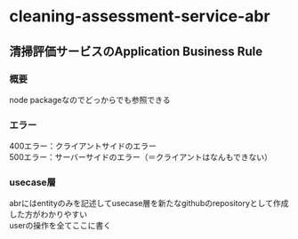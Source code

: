 # cleaning-assessment-service-abr
## 清掃評価サービスのApplication Business Rule
### 概要
node packageなのでどっからでも参照できる

### エラー
400エラー：クライアントサイドのエラー<br>500エラー：サーバーサイドのエラー（＝クライアントはなんもできない）

### usecase層
abrにはentityのみを記述してusecase層を新たなgithubのrepositoryとして作成した方がわかりやすい<br>
userの操作を全てここに書く
